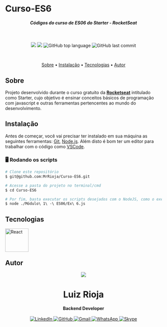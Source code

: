 # Curso-ES6

<h5 align="center">
  Códigos do curso de ES06 do Starter - RocketSeat
</h5>

<br/>

<p align="center">
  <img src="https://img.shields.io/static/v1?label=Starter&message=ES06&color=blueviolet&style=for-the-badge"/>
  <img src="https://img.shields.io/github/license/MrRioja/Curso-ES6?color=blueviolet&logo=License&style=for-the-badge"/>
  <img alt="GitHub top language" src="https://img.shields.io/github/languages/top/MrRioja/Curso-ES6?color=blueviolet&logo=JavaScript&logoColor=white&style=for-the-badge">
  <img alt="GitHub last commit" src="https://img.shields.io/github/last-commit/MrRioja/Curso-ES6?color=blueviolet&style=for-the-badge">
</p>
<br>

<p align="center">
  <a href="#sobre">Sobre</a> •
  <a href="#instalação">Instalação</a> •
  <a href="#tecnologias">Tecnologias</a> •
  <a href="#autor">Autor</a>  
</p>

## Sobre

<p>
  Projeto desenvolvido durante o curso gratuito da <strong><a href="https://rocketseat.com.br/">Rocketseat</a></strong> intitulado como Starter, cujo objetivo é ensinar conceitos básicos de programação com javascript e outras ferramentas pertencentes ao mundo do desenvolvimento.
</p>

## Instalação

Antes de começar, você vai precisar ter instalado em sua máquina as seguintes ferramentas:
[Git](https://git-scm.com), [Node.js](https://nodejs.org/en/).
Além disto é bom ter um editor para trabalhar com o código como [VSCode](https://code.visualstudio.com/).

### 🖥 Rodando os scripts

```bash
# Clone este repositório
$ git@github.com:MrRioja/Curso-ES6.git

# Acesse a pasta do projeto no terminal/cmd
$ cd Curso-ES6

# Por fim, basta executar os scripts desejados com o NodeJS, como o exemplo abaixo
$ node ./Módulo\ 1\ -\ ES06/Ex\ 6.js
```

## Tecnologias

<img align="left" src="https://logodownload.org/wp-content/uploads/2022/04/javascript-logo-0-1536x1536.png" alt="React" height="75" />

<br><br><br><br>

## Autor

<div align="center">
<img src="https://images.weserv.nl/?url=avatars.githubusercontent.com/u/55336456?v=4&h=100&w=100&fit=cover&mask=circle&maxage=7d" />
<h1>Luiz Rioja</h1>
<strong>Backend Developer</strong>
<br/>
<br/>

<a href="https://linkedin.com/in/luizrioja" target="_blank">
<img alt="LinkedIn" src="https://img.shields.io/badge/linkedin-%230077B5.svg?style=for-the-badge&logo=linkedin&logoColor=white"/>
</a>

<a href="https://github.com/mrrioja" target="_blank">
<img alt="GitHub" src="https://img.shields.io/badge/github-%23121011.svg?style=for-the-badge&logo=github&logoColor=white"/>
</a>

<a href="mailto:lulyrioja@gmail.com?subject=Fala%20Dev" target="_blank">
<img alt="Gmail" src="https://img.shields.io/badge/Gmail-D14836?style=for-the-badge&logo=gmail&logoColor=white" />
</a>

<a href="https://api.whatsapp.com/send?phone=5511933572652" target="_blank">
<img alt="WhatsApp" src="https://img.shields.io/badge/WhatsApp-25D366?style=for-the-badge&logo=whatsapp&logoColor=white"/>
</a>

<a href="https://join.skype.com/invite/tvBbOq03j5Uu" target="_blank">
<img alt="Skype" src="https://img.shields.io/badge/SKYPE-%2300AFF0.svg?style=for-the-badge&logo=Skype&logoColor=white"/>
</a>

<br/>
<br/>
</div>
